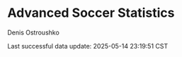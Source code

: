 # Advanced Soccer Statistics
Denis Ostroushko

<!-- gfm -->

Last successful data update: 2025-05-14 23:19:51 CST
